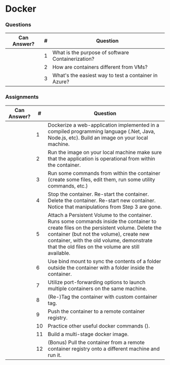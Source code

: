 # Docker

### Questions

| Can Answer? | # | Question                                             |
|-------------|---|------------------------------------------------------|
|             | 1 | What is the purpose of software Containerization?    |
|             | 2 | How are containers different from VMs?               |
|             | 3 | What's the easiest way to test a container in Azure? |

### Assignments

| Can Answer? | # | Question                                             |
|-------------|---|------------------------------------------------------|
|             | 1 | Dockerize a web-application implemented in a compiled programming language (.Net, Java, Node.js, etc). Build an image on your local machine. |
|             | 2 | Run the image on your local machine make sure that the application is operational from within the container. |
|             | 3 | Run some commands from within the container (create some files, edit them, run some utility commands, etc.) |
|             | 4 | Stop the container. Re-start the container. Delete the container. Re-start new container. Notice that manipulations from Step 3 are gone. |
|             | 5 | Attach a Persistent Volume to the container. Runs some commands inside the container to create files on the persistent volume. Delete the container (but not the volume), create new container, with the old volume, demonstrate that the old files on the volume are still available. |
|             | 6 | Use bind mount to sync the contents of a folder outside the container with a folder inside the container. |
|             | 7 | Utilize port-forwarding options to launch multiple containers on the same machine. |
|             | 8 | (Re-)Tag the container with custom container tag. |
|             | 9 | Push the container to a remote container registry. |
|             | 10 | Practice other useful docker commands (). |
|             | 11 | Build a multi-stage docker image. |
|             | 12 | (Bonus) Pull the container from a remote container registry onto a different machine and run it. |